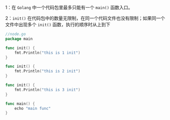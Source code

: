 1：在 `Golang` 中一个代码包里最多只能有一个 `main()` 函数入口。

2：`init()` 在代码包中的数量无限制，在同一个代码文件也没有限制；如果同一个文件中出现多个 `init()` 函数，执行的顺序时从上到下

```go
//node.go
package main

func init() {
    fmt.Println("this is 1 init")
}

func init() {
    fmt.Println("this is 2 init")
}

func init() {
    fmt.Println("this is 3 init")
}

func main() {
    echo "main func"
}

```

